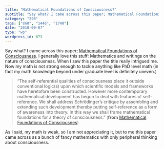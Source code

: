 ```yaml
---
title: "Mathematical Foundations of Consciousness?"
subtitle: "Say what? I came across this paper; Mathematical Foundations of Consciousness"
category: "298"
tags: ["860", "1446", "1740"]
date: "2010-09-07"
type: "wp"
wordpress_id: 673
---
```

Say what? I came across this paper; [Mathematical Foundations of Consciousness](http://arxiv.org/pdf/0810.4339). I generally love this stuff: Mathematics and writings on the nature of consciousness. When I saw this paper the title really intrigued me. Now my math is not strong enough to tackle anything like PhD level math (in fact my math knowledge beyond under graduate level is definitely uneven.)
> “The self-referential qualities of consciousness place it outside conventional logic(s) upon which scientific models and frameworks have heretofore been constructed. However more contemporary mathematical development has begun to deal with features of self-reference. We shall address Schrödinger’s critique by assembling and extending such development thereby putting self-reference as a form of awareness into theory. In this way we shall frame mathematical foundations for a theory of consciousness.” (**from** [Mathematical Foundations of Consciousnes](http://arxiv.org/pdf/0810.4339))

As I said, my math is weak, so I am not appreciating it, but to me this paper came across as a bunch of fancy mathematics with only peripheral thinking about consciousness.